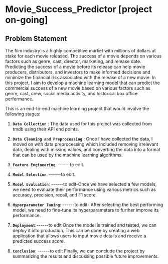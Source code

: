 # Movie_Success_Predictor [project on-going]

## Problem Statement

The film industry is a highly competitive market with millions of dollars at stake for each movie released. The success of a movie depends on various factors such as genre, cast, director, marketing, and release date. 
Predicting the success of a movie before its release can help movie producers, distributors, and investors to make informed decisions and minimize the financial risk associated with the release of a new movie. In this project, I aim to develop a machine learning model that can predict the commercial success of a new movie based on various factors such as genre, cast, crew, social media activity, and historical box office performance.

This is an end-to-end machine learning project that would involve the following stages:


1. **`Data Collection`** : The data used for this project was collected from tmdb using their API end points.

2. **`Data Cleaning and Preprocessing`** : Once I have collected the data, I moved on with data preprocessing which included removing irrelevant data, dealing with missing values, and converting the data into a format that can be used by the machine learning algorithms.

3. **`Feature Engineering`**: ------to edit.

4. **`Model Selection`**: ------to edit.

5. **`Model Evaluation`**: ------to edit-Once we have selected a few models, we need to evaluate their performance using various metrics such as accuracy, precision, recall, and F1 score.

6. **`Hyperparameter Tuning`**: ------to edit- After selecting the best performing model, we need to fine-tune its hyperparameters to further improve its performance.

7. **`Deployment`**:------to edit Once the model is trained and tested, we can deploy it into production. This can be done by creating a web application that allows users to input movie details and receive a predicted success score.

8. **`Conclusion`**: ------to edit Finally, we can conclude the project by summarizing the results and discussing possible future improvements.

